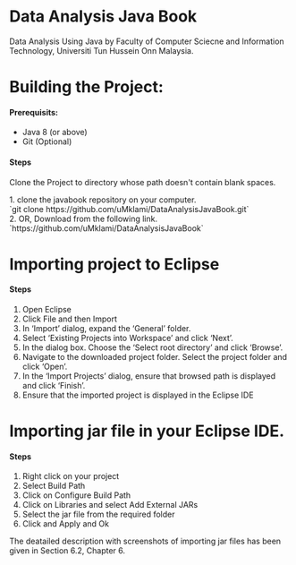 # Data Analysis Java Book

Data Analysis Using Java by Faculty of Computer Sciecne and Information Technology, Universiti Tun Hussein Onn Malaysia.


# Building the Project:

#### Prerequisits: 
  * Java 8 (or above) <br>
  * Git (Optional)<br>

#### Steps 
  <p>Clone the Project to directory whose path doesn't contain blank spaces.</p>
1. clone the javabook repository on your computer.<br/>
     `git clone https://github.com/uMklami/DataAnalysisJavaBook.git`<br/>
2. OR, Download from the following link. <br/>
   `https://github.com/uMklami/DataAnalysisJavaBook`
   </br>

# Importing project to Eclipse

#### Steps 
1. Open Eclipse
2. Click File  and then Import
3. In ‘Import’ dialog, expand the ‘General’ folder. 
4. Select ‘Existing Projects into Workspace’ and click ‘Next’.
5. In the dialog box. Choose the ‘Select root directory’ and click ‘Browse’.
5. Navigate to the downloaded project folder. Select the project folder and click ‘Open’.
6. In the ‘Import Projects’ dialog, ensure that browsed path is displayed and click ‘Finish’.
7. Ensure that the imported project is displayed in the Eclipse IDE


# Importing jar file in your Eclipse IDE.

#### Steps
1. Right click on your project
2. Select Build Path
3. Click on Configure Build Path
4. Click on Libraries and select Add External JARs
5. Select the jar file from the required folder
6. Click and Apply and Ok

<p> The deatailed description with screenshots of importing jar files has been given in Section 6.2, Chapter 6. </p>
